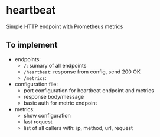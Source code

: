 # heartbeat

Simple HTTP endpoint with Prometheus metrics

## To implement

- endpoints:
  - `/`: sumary of all endpoints
  - `/heartbeat`: response from config, send 200 OK
  - `/metrics`:
- configuration file:
  - port configuration for heartbeat endpoint and metrics
  - response body/message
  - basic auth for metric endpoint
- metrics:
  - show configuration
  - last request
  - list of all callers with: ip, method, url, request
